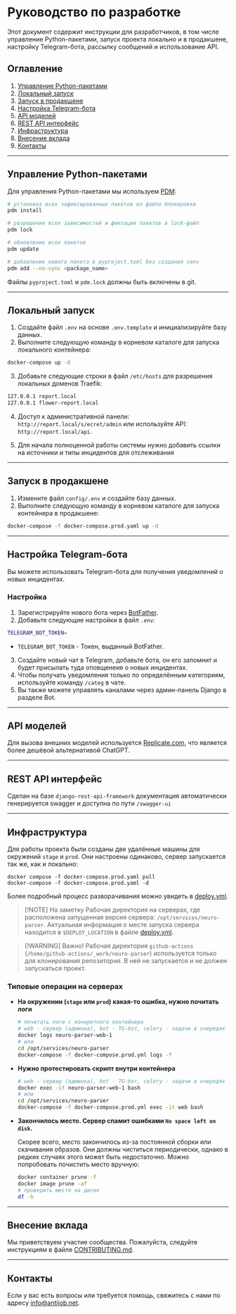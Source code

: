 # Руководство по разработке

Этот документ содержит инструкции для разработчиков, в том числе управление Python-пакетами, запуск проекта локально и в продакшене, настройку Telegram-бота, рассылку сообщений и использование API.

## Оглавление
1. [Управление Python-пакетами](#управление-python-пакетами)
1. [Локальный запуск](#локальный-запуск)
1. [Запуск в продакшене](#запуск-в-продакшене)
1. [Настройка Telegram-бота](#настройка-telegram-бота)
1. [API моделей](#api-моделей)
1. [REST API интерфейс](#rest-api)
1. [Инфраструктура](#инфраструктура)
1. [Внесение вклада](#внесение-вклада)
1. [Контакты](#контакты)

---

## Управление Python-пакетами

Для управления Python-пакетами мы используем [PDM](https://pdm-project.org/):

```bash
# установка всех зафиксированных пакетов из файла блокировки
pdm install

# разрешение всех зависимостей и фиксация пакетов в lock-файл
pdm lock

# обновление всех пакетов
pdm update

# добавление нового пакета в pyproject.toml без создания venv
pdm add --no-sync <package_name>
```

Файлы `pyproject.toml` и `pdm.lock` должны быть включены в git.

---

## Локальный запуск

1. Создайте файл `.env` на основе `.env.template` и инициализируйте базу данных.
2. Выполните следующую команду в корневом каталоге для запуска локального контейнера:

```bash
docker-compose up -d
```

3. Добавьте следующие строки в файл `/etc/hosts` для разрешения локальных доменов Traefik:

```bash
127.0.0.1 report.local
127.0.0.1 flower-report.local
```

4. Доступ к административной панели: `http://report.local/s/ecret/admin` или используйте API: `http://report.local/api`.

5. Для начала полноценной работы системы нужно добавить ссылки на источники и типы инцидентов для отслеживания

---

## Запуск в продакшене

1. Измените файл `config/.env` и создайте базу данных.
2. Выполните следующую команду в корневом каталоге для запуска контейнера в продакшене:

```bash
docker-compose -f docker-compose.prod.yaml up -d
```

---

## Настройка Telegram-бота

Вы можете использовать Telegram-бота для получения уведомлений о новых инцидентах.

### Настройка

1. Зарегистрируйте нового бота через [BotFather](https://t.me/BotFather).
2. Добавьте следующие настройки в файл `.env`:

```bash
TELEGRAM_BOT_TOKEN=
```

- `TELEGRAM_BOT_TOKEN` - Токен, выданный BotFather.

3. Создайте новый чат в Telegram, добавьте бота, он его запомнит и будет присылать туда оповщенеия о новых инцидентах.
4. Чтобы получать уведомления только по определённым категориям, используйте команду `/categ` в чате.
5. Вы также можете управлять каналами через админ-панель Django в разделе Bot.

---

## API моделей

Для вызова внешних моделей используется [Replicate.com](https://replicate.com/), что является более дешёвой альтернативой ChatGPT.

---

## REST API интерфейс

Сделан на базе `django-rest-api-framework` документация автоматически генерируется swagger и доступна по пути `/swagger-ui`

---

## Инфраструктура

Для работы проекта были созданы две удалённые машины для окружений `stage` и `prod`. 
Они настроены одинаково, сервер запускается так же, как и локально:

```
docker compose -f docker-compose.prod.yaml pull
docker-compose -f docker-compose.prod.yaml -d
```

Более подробный процесс разворачивания можно увидеть в [deploy.yml](.github/workflows/deploy.yml).

> [!NOTE] На заметку
> Рабочая директория на серверах, где расположена запущенная версия сервера: `/opt/services/neuro-parser`. 
> Актуальная информация о месте запуска сервера находится в `$DEPLOY_LOCATION` в файле [deploy.yml](.github/workflows/deploy.yml).

> [!WARNING] Важно! 
> Рабочая директория `github-actions` (`/home/github-actions/_work/neuro-parser`) используется только для клонирования репозитория.
> В ней не запускается и не должен запускаться проект.

### Типовые операции на серверах

- **На окружении (`stage` или `prod`) какая-то ошибка, нужно почитать логи**
  
  ```bash
  # почитать логи с конкретного контейнера
  # web - сервер (админка), bot - TG-бот, celery - задачи в очередях
  docker logs neuro-parser-web-1
  # или
  cd /opt/services/neuro-parser
  docker-compose -f docker-compose.prod.yml logs -f
  ```

- **Нужно протестировать скрипт внутри контейнера**
  
  ```bash
  # web - сервер (админка), bot - TG-бот, celery - задачи в очередях
  docker exec -it neuro-parser-web-1 bash
  # или
  cd /opt/services/neuro-parser
  docker-compose -f docker-compose.prod.yml exec -it web bash
  ```

- **Закончилось место. Сервер спамит ошибками `No space left on disk`.**

  Скорее всего, место закончилось из-за постоянной сборки или скачивания образов. Они должны чиститься периодически, однако в редких случаях этого может быть недостаточно. Можно попробовать почистить место вручную:

  ```bash
  docker container prune -f
  docker image prune -af
  # проверить место на диске
  df -h
  ```

---

## Внесение вклада

Мы приветствуем участие сообщества. Пожалуйста, следуйте инструкциям в файле [CONTRIBUTING.md](CONTRIBUTING.md).

---

## Контакты

Если у вас есть вопросы или требуется помощь, свяжитесь с нами по адресу info@antijob.net.

